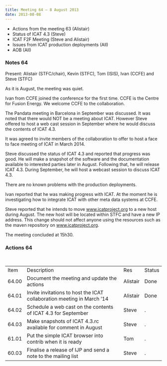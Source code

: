 ```yaml
---
title: Meeting 64 – 8 August 2013
date: 2013-08-08
---
```


  - Actions from the meeting 63 (Alistair)
  - Status of ICAT 4.3 (Steve)
  - ICAT F2F Meeting (Steve and Alistair)
  - Issues from ICAT production deployments (All)
  - AOB (All)

### Notes 64

Present: Alistair (STFC/chair), Kevin (STFC), Tom (ISIS), Ivan (CCFE)
and Steve (STFC)

As it is August, the meeting was quiet.

Ivan from CCFE joined the conference for the first time. CCFE is the
Centre for Fusion Energy. We welcome CCFE to the collaboration.

The Pandata meeting in Barcelona in September was discussed. It was
noted that there would NOT be a meeting about ICAT. However Steve
offered to host a web cast session in September where he would discuss
the contents of ICAT 4.3.

It was agreed to invite members of the collaboration to offer to host a
face to face meeting of ICAT in March 2014.

Steve discussed the status of ICAT 4.3 and reported that progress was
good. He will make a snapshot of the software and the documentation
available to interested parties later in August. Following that, he will
release ICAT 4.3. During September, he will host a webcast session to
discuss ICAT 4.3.

There are no known problems with the production deployments.

Ivan reported that he was making progress with ICAT. At the moment he is
investigating how to integrate ICAT with other meta data systems at
CCFE.

Steve reported that he intends to move www.icatproject.org to a new host
during August. The new host will be located within STFC and have a new
IP address. This change should not affect anyone using the resources
such as the maven repository on www.icatproject.org.

The meeting concluded at
15h30.

### Actions 64

 

|       |                                                                        |          |        |
| ----- | ---------------------------------------------------------------------- | -------- | ------ |
| Item  | Description                                                            | Res      | Status |
| 64.00 | Document the meeting and update the actions                            | Alistair | Done   |
| 64.01 | Invite invitations to host the ICAT collaboration meeting in March ’14 | Alistair | Done   |
| 64.02 | Schedule a web cast on the contents of ICAT 4.3 for September          | Steve    | .      |
| 64.03 | Make snapshots of ICAT 4.3.rc available for comment in August          | Steve    | .      |
| 61.01 | Put the simple ICAT browser into contrib when it is ready              | Tom      | .      |
| 60.03 | Finalise a release of IJP and send a note to the mailing list          | Steve    | .      |
